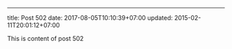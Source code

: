 ---
title: Post 502
date: 2017-08-05T10:10:39+07:00
updated: 2015-02-11T20:01:12+07:00

This is content of post 502